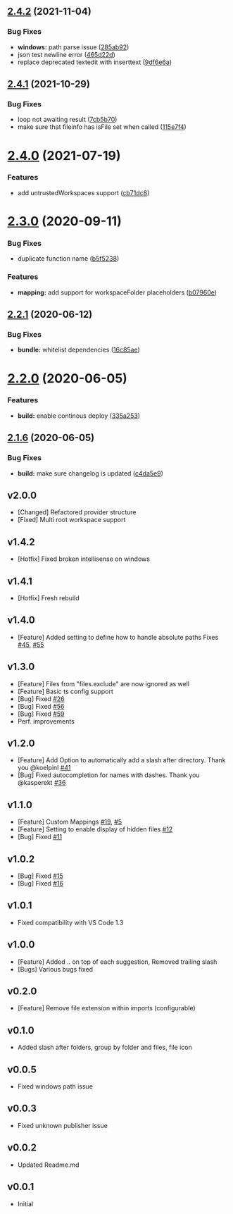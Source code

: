 ## [2.4.2](https://github.com/ChristianKohler/PathIntellisense/compare/v2.4.1...v2.4.2) (2021-11-04)


### Bug Fixes

* **windows:** path parse issue ([285ab92](https://github.com/ChristianKohler/PathIntellisense/commit/285ab92f9ffd45fca3df0d037fdc028f108aa560))
* json test newline error ([465d22d](https://github.com/ChristianKohler/PathIntellisense/commit/465d22d2c99ded93f5a6c15ad7d5454bc9b5b615))
* replace deprecated textedit with inserttext ([9df6e6a](https://github.com/ChristianKohler/PathIntellisense/commit/9df6e6ae5250b11052a5007c0de648e0f09c54d8))

## [2.4.1](https://github.com/ChristianKohler/PathIntellisense/compare/v2.4.0...v2.4.1) (2021-10-29)


### Bug Fixes

* loop not awaiting result ([7cb5b70](https://github.com/ChristianKohler/PathIntellisense/commit/7cb5b70732483378648299eac2f556a223a0a04a))
* make sure that fileinfo has isFile set when called ([115e7f4](https://github.com/ChristianKohler/PathIntellisense/commit/115e7f4e835c6f3b34175ab83e12e2601396e5ea))

# [2.4.0](https://github.com/ChristianKohler/PathIntellisense/compare/v2.3.0...v2.4.0) (2021-07-19)


### Features

* add untrustedWorkspaces support ([cb71dc8](https://github.com/ChristianKohler/PathIntellisense/commit/cb71dc8aa5a2dd009ce4a2c0d8289f5c53c3656c))

# [2.3.0](https://github.com/ChristianKohler/PathIntellisense/compare/v2.2.1...v2.3.0) (2020-09-11)


### Bug Fixes

* duplicate function name ([b5f5238](https://github.com/ChristianKohler/PathIntellisense/commit/b5f523851aefed7ae92ff49bc914e261eb3aea77))


### Features

* **mapping:** add support for workspaceFolder placeholders ([b07960e](https://github.com/ChristianKohler/PathIntellisense/commit/b07960e38d70b94218fda76c2b54689593e1e905))

## [2.2.1](https://github.com/ChristianKohler/PathIntellisense/compare/v2.2.0...v2.2.1) (2020-06-12)


### Bug Fixes

* **bundle:** whitelist dependencies ([16c85ae](https://github.com/ChristianKohler/PathIntellisense/commit/16c85ae20bd953462c89bb844d8b876cdbd3114f))

# [2.2.0](https://github.com/ChristianKohler/PathIntellisense/compare/v2.1.6...v2.2.0) (2020-06-05)


### Features

* **build:** enable continous deploy ([335a253](https://github.com/ChristianKohler/PathIntellisense/commit/335a25384b5bace59354ef6683e5b76ab54e124c))

## [2.1.6](https://github.com/ChristianKohler/PathIntellisense/compare/v2.1.5...v2.1.6) (2020-06-05)

### Bug Fixes

- **build:** make sure changelog is updated ([c4da5e9](https://github.com/ChristianKohler/PathIntellisense/commit/c4da5e923890bb340d41aaa836bf1bc5f91050d0))

## v2.0.0

- [Changed] Refactored provider structure
- [Fixed] Multi root workspace support

## v1.4.2

- [Hotfix] Fixed broken intellisense on windows

## v1.4.1

- [Hotfix] Fresh rebuild

## v1.4.0

- [Feature] Added setting to define how to handle absolute paths Fixes [#45](https://github.com/ChristianKohler/PathIntellisense/issues/45), [#55](https://github.com/ChristianKohler/PathIntellisense/issues/55)

## v1.3.0

- [Feature] Files from "files.exclude" are now ignored as well
- [Feature] Basic ts config support
- [Bug] Fixed [#26](https://github.com/ChristianKohler/PathIntellisense/issues/26)
- [Bug] Fixed [#56](https://github.com/ChristianKohler/PathIntellisense/issues/56)
- [Bug] Fixed [#59](https://github.com/ChristianKohler/PathIntellisense/issues/59)
- Perf. improvements

## v1.2.0

- [Feature] Add Option to automatically add a slash after directory. Thank you @koelpinl [#41](https://github.com/ChristianKohler/PathIntellisense/issues/41)
- [Bug] Fixed autocompletion for names with dashes. Thank you @kasperekt [#36](https://github.com/ChristianKohler/PathIntellisense/issues/36)

## v1.1.0

- [Feature] Custom Mappings [#19](https://github.com/ChristianKohler/PathIntellisense/issues/19), [#5](https://github.com/ChristianKohler/PathIntellisense/issues/5)
- [Feature] Setting to enable display of hidden files [#12](https://github.com/ChristianKohler/PathIntellisense/issues/12)
- [Bug] Fixed [#11](https://github.com/ChristianKohler/PathIntellisense/issues/11)

## v1.0.2

- [Bug] Fixed [#15](https://github.com/ChristianKohler/PathIntellisense/issues/15)
- [Bug] Fixed [#16](https://github.com/ChristianKohler/PathIntellisense/issues/16)

## v1.0.1

- Fixed compatibility with VS Code 1.3

## v1.0.0

- [Feature] Added .. on top of each suggestion, Removed trailing slash
- [Bugs] Various bugs fixed

## v0.2.0

- [Feature] Remove file extension within imports (configurable)

## v0.1.0

- Added slash after folders, group by folder and files, file icon

## v0.0.5

- Fixed windows path issue

## v0.0.3

- Fixed unknown publisher issue

## v0.0.2

- Updated Readme.md

## v0.0.1

- Initial

